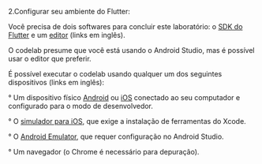 2.Configurar seu ambiente do Flutter:
   
Você precisa de dois softwares para concluir este laboratório: o [SDK do Flutter](https://flutter.dev/docs/get-started/install)
e um [editor](https://flutter.dev/docs/get-started/editor) (links em inglês). 

O codelab presume que você está usando o Android Studio, mas é possível usar o editor que preferir.

É possível executar o codelab usando qualquer um dos seguintes dispositivos (links em inglês):
    
  ° Um dispositivo físico [Android](https://flutter.dev/docs/get-started/install/macos#set-up-your-android-device) ou [iOS](https://flutter.dev/docs/get-started/install/macos#deploy-to-ios-devices) conectado ao seu computador e configurado para o modo de desenvolvedor.

  ° O [simulador para iOS](https://flutter.dev/docs/get-started/install/macos#set-up-the-ios-simulator), que exige a instalação de ferramentas do Xcode.

  ° O [Android Emulator](https://flutter.dev/docs/get-started/install/macos#set-up-the-android-emulator), que requer configuração no Android Studio.

  ° Um navegador (o Chrome é necessário para depuração).